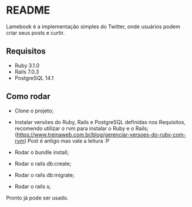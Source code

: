 # README

Lamebook é a implementação simples do Twitter, onde usuários podem criar seus posts e curtir.

## Requisitos

* Ruby 3.1.0
* Rails 7.0.3
* PostgreSQL 14.1

## Como rodar

- Clone o projeto;
- Instalar versões do Ruby, Rails e PostgreSQL definidas nos Requisitos, recomendo utilizar o rvm para instalar o Ruby e o Rails;
(https://www.treinaweb.com.br/blog/gerenciar-versoes-do-ruby-com-rvm) Post é antigo mas vale a leitura :P

- Rodar o bundle install;
- Rodar o rails db:create;
- Rodar o rails db:migrate;
- Rodar o rails s;

Pronto já pode ser usado.
